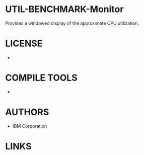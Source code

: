 UTIL-BENCHMARK-Monitor
======================

Provides a windowed display of the approximate CPU utilization.

LICENSE
===============
- 

COMPILE TOOLS
===============
*

AUTHORS
===============
* IBM Corporation

LINKS
===============

